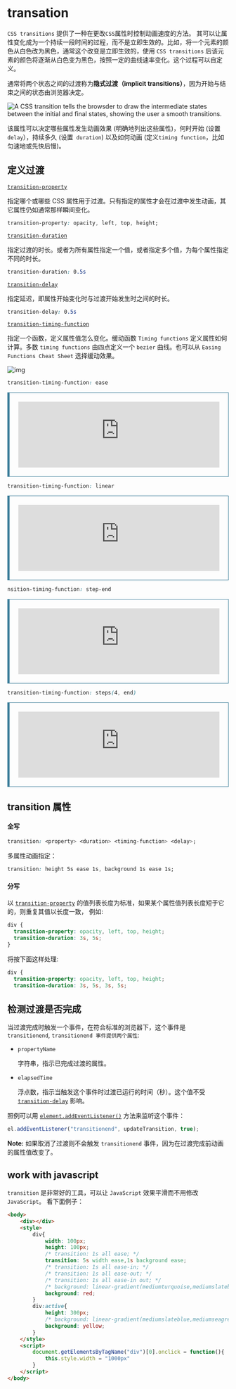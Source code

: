 # transation

`CSS transitions` 提供了一种在更改`CSS`属性时控制动画速度的方法。 其可以让属性变化成为一个持续一段时间的过程，而不是立即生效的。比如，将一个元素的颜色从白色改为黑色，通常这个改变是立即生效的，使用 `CSS transitions` 后该元素的颜色将逐渐从白色变为黑色，按照一定的曲线速率变化。这个过程可以自定义。

通常将两个状态之间的过渡称为**隐式过渡（implicit transitions）**，因为开始与结束之间的状态由浏览器决定。

![A CSS transition tells the browsder to draw the intermediate states between the initial and final states, showing the user a smooth transitions.](assets/TransitionsPrinciple.png)

该属性可以决定哪些属性发生动画效果 (明确地列出这些属性)，何时开始 (设置 `delay`），持续多久 (设置` duration`) 以及如何动画 (定义`timing function`，比如匀速地或先快后慢)。

## 定义过渡

[`transition-property`](https://developer.mozilla.org/zh-CN/docs/Web/CSS/transition-property)

指定哪个或哪些 CSS 属性用于过渡。只有指定的属性才会在过渡中发生动画，其它属性仍如通常那样瞬间变化。

```css
transition-property: opacity, left, top, height;
```

[`transition-duration`](https://developer.mozilla.org/zh-CN/docs/Web/CSS/transition-duration)

指定过渡的时长。或者为所有属性指定一个值，或者指定多个值，为每个属性指定不同的时长。

```css
transition-duration: 0.5s
```

[`transition-delay`](https://developer.mozilla.org/zh-CN/docs/Web/CSS/transition-delay)

指定延迟，即属性开始变化时与过渡开始发生时之间的时长。

```css
transition-delay: 0.5s
```

[`transition-timing-function`](https://developer.mozilla.org/zh-CN/docs/Web/CSS/transition-timing-function)

指定一个函数，定义属性值怎么变化。缓动函数 `Timing functions` 定义属性如何计算。多数 `timing functions` 由四点定义一个 `bezier` 曲线。也可以从 `Easing Functions Cheat Sheet` 选择缓动效果。

![img](assets/TF_with_output_gt_than_1.png)

```css
transition-timing-function: ease
```

<iframe class="live-sample-frame sample-code-frame" frameborder="0" height="150" id="frame_ttf_ease" src="https://mdn.mozillademos.org/zh-CN/docs/Web/CSS/CSS_Transitions/Using_CSS_transitions$samples/ttf_ease?revision=1584028" width="275" style="margin: 0px; padding: 20px; border-width: 1px 1px 1px 5px; border-style: solid; border-color: rgb(61, 126, 154); border-image: initial; max-width: calc((100% - 40px) - 6px); width: calc((100% - 40px) - 6px);"></iframe>

```css
transition-timing-function: linear
```

<iframe class="live-sample-frame sample-code-frame" frameborder="0" height="150" id="frame_ttf_linear" src="https://mdn.mozillademos.org/zh-CN/docs/Web/CSS/CSS_Transitions/Using_CSS_transitions$samples/ttf_linear?revision=1584028" width="275" style="margin: 0px; padding: 20px; border-width: 1px 1px 1px 5px; border-style: solid; border-color: rgb(61, 126, 154); border-image: initial; max-width: calc((100% - 40px) - 6px); width: calc((100% - 40px) - 6px);"></iframe>

```css
nsition-timing-function: step-end
```

<iframe class="live-sample-frame sample-code-frame" frameborder="0" height="150" id="frame_ttf_stepend" src="https://mdn.mozillademos.org/zh-CN/docs/Web/CSS/CSS_Transitions/Using_CSS_transitions$samples/ttf_stepend?revision=1584028" width="275" style="margin: 0px; padding: 20px; border-width: 1px 1px 1px 5px; border-style: solid; border-color: rgb(61, 126, 154); border-image: initial; max-width: calc((100% - 40px) - 6px); width: calc((100% - 40px) - 6px);"></iframe>

```css
transition-timing-function: steps(4, end)
```

<iframe class="live-sample-frame sample-code-frame" frameborder="0" height="150" id="frame_ttf_step4end" src="https://mdn.mozillademos.org/zh-CN/docs/Web/CSS/CSS_Transitions/Using_CSS_transitions$samples/ttf_step4end?revision=1584028" width="275" style="margin: 0px; padding: 20px; border-width: 1px 1px 1px 5px; border-style: solid; border-color: rgb(61, 126, 154); border-image: initial; max-width: calc((100% - 40px) - 6px); width: calc((100% - 40px) - 6px);"></iframe>

## transition 属性

#### 全写

```css
transition: <property> <duration> <timing-function> <delay>;
```

多属性动画指定：

```css
transition: height 5s ease 1s, background 1s ease 1s;
```

#### 分写

以 [`transition-property`](https://developer.mozilla.org/zh-CN/docs/Web/CSS/transition-property) 的值列表长度为标准，如果某个属性值列表长度短于它的，则重复其值以长度一致， 例如:

```css
div {
  transition-property: opacity, left, top, height;
  transition-duration: 3s, 5s;
}
```

将按下面这样处理:

```css
div {
  transition-property: opacity, left, top, height;
  transition-duration: 3s, 5s, 3s, 5s;
```

## 检测过渡是否完成

当过渡完成时触发一个事件，在符合标准的浏览器下，这个事件是 `transitionend`,  `transitionend 事件提供两个属性`:

- `propertyName`

  字符串，指示已完成过渡的属性。

- `elapsedTime`

  浮点数，指示当触发这个事件时过渡已运行的时间（秒）。这个值不受 [`transition-delay`](https://developer.mozilla.org/zh-CN/docs/Web/CSS/transition-delay) 影响。

照例可以用  [`element.addEventListener()`](https://developer.mozilla.org/zh-CN/docs/Web/API/Element/addEventListener) 方法来监听这个事件：

```js
el.addEventListener("transitionend", updateTransition, true);
```

**Note:** 如果取消了过渡则不会触发 `transitionend` 事件，因为在过渡完成前动画的属性值改变了。

## work with javascript

`transition` 是非常好的工具，可以让 `JavaScript` 效果平滑而不用修改 `JavaScript`。 看下面例子：

```html
<body>
    <div></div>    
    <style>
        div{
            width: 100px;
            height: 100px;
            /* transition: 1s all ease; */
            transition: 5s width ease,1s background ease;
            /* transition: 1s all ease-in; */
            /* transition: 1s all ease-out; */
            /* transition: 1s all ease-in out; */
            /* background: linear-gradient(mediumturquoise,mediumslateblue); */
            background: red;
        }
        div:active{
            height: 300px;
            /* background: linear-gradient(mediumslateblue,mediumseagreen); */
            background: yellow;
        }
    </style>
    <script>
        document.getElementsByTagName("div")[0].onclick = function(){
            this.style.width = "1000px"
        }
    </script>
</body>
```

